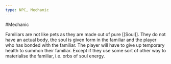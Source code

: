 ```yaml
---
type: NPC, Mechanic
---
```


#Mechanic 

Familiars are not like pets as they are made out of pure [[Soul]]. They do not have an actual body, the soul is given form in the familiar and the player who has bonded with the familiar. The player will have to give up temporary health to summon their familiar. Except if they use some sort of other way to materialise the familiar, i.e. orbs of soul energy.